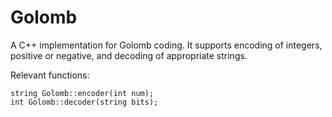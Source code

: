 # Golomb
A C++ implementation for Golomb coding. It supports encoding of integers, positive or negative, and decoding of appropriate strings.

Relevant functions:

```
string Golomb::encoder(int num);
int Golomb::decoder(string bits);
```
